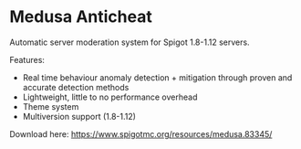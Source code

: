 # Medusa Anticheat

Automatic server moderation system for Spigot 1.8-1.12 servers.

Features:
- Real time behaviour anomaly detection + mitigation through proven and accurate detection methods
- Lightweight, little to no performance overhead
- Theme system
- Multiversion support (1.8-1.12)

Download here: https://www.spigotmc.org/resources/medusa.83345/
